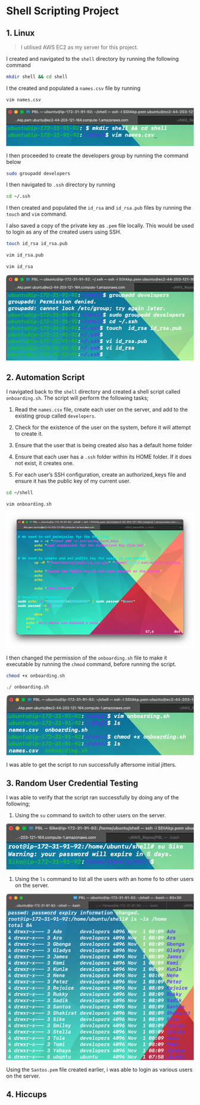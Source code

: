 # Shell Scripting Project

 ## 1.  **Linux**

> I utilised AWS EC2 as my server for this project.

I created and navigated to the `shell` directory by running the following command

```bash
mkdir shell && cd shell
```

I the created and populated a `names.csv` file by running

```bash
vim names.csv
```

![Screenshot](https://github.com/ardamz/PersonalDemos/blob/main/Aux_Project_1%20(Shell%20Scripting)/code1.png)

I then proceeded to create the developers group by running the command below

```bash
sudo groupadd developers
```

I then navigated to `.ssh` directory by running 

```bash
cd ~/.ssh
```

I then created and populated the `id_rsa` and `id_rsa.pub` files by running the `touch` and `vim` command.

I also saved a copy of the private key as `.pem` file locally. This would be used to login as any of the created users using SSH.

```bash
touch id_rsa id_rsa.pub
```

```bash
vim id_rsa.pub
```
```bash
vim id_rsa
```

![Screenshot](https://github.com/ardamz/PersonalDemos/blob/main/Aux_Project_1%20(Shell%20Scripting)/code2.png)


 ## 2. **Automation Script**

I navigated back to the `shell` directory and created a shell script called `onboarding.sh`. The script will perform the following tasks;

1. Read the `names.csv` file, create each user on the server, and add to the existing group called `developers`.

1. Check for the existence of the user on the system, before it will attempt to create it.

1. Ensure that the user that is being created also has a default home folder

1. Ensure that each user has a `.ssh` folder within its HOME folder. If it does not exist, it creates one.

1. For each user’s SSH configuration, create an authorized_keys file and  ensure it has the public key of my current user.

```bash
cd ~/shell
```

```bash
vim onboarding.sh
```
![Screenshot](https://github.com/ardamz/PersonalDemos/blob/main/Aux_Project_1%20(Shell%20Scripting)/Onboarding.sh.png)

I then changed the permission of the `onboarding.sh` file to make it executable by running the `chmod` command, before running the script.

```bash
chmod +x onboarding.sh
```

```bash
./ onboarding.sh
```
![Screenshot](https://github.com/ardamz/PersonalDemos/blob/main/Aux_Project_1%20(Shell%20Scripting)/code3.png)


I was able to get the script to run successfully aftersome initial jitters.


## 3. **Random User Credential Testing**

I was able to verify that the script ran successfully by doing any of the following;

1. Using the `su` command to switch to other users on the server.

![Screenshot](https://github.com/ardamz/PersonalDemos/blob/main/Aux_Project_1%20(Shell%20Scripting)/SwitchUser.png)

1. Using the `ls` command to list all the users with an home fo to other users on the server.

![Screenshot](https://github.com/ardamz/PersonalDemos/blob/main/Aux_Project_1%20(Shell%20Scripting)/UsersHomeDirectory.png)


Using the `Santos.pem` file created earlier, i was able to login as various users on the server.

## 4. **Hiccups**


